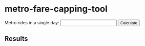 # metro-fare-capping-tool

<form>
<label>Metro rides in a single day: <input type="text" name="metroRides" id="metroRides"></label>
<button type="submit" id="btnCalculate">Calculate</button>
</form>

## Results

<div id="results"></div>

<script>
    document.querySelector('#btnCalculate').addEventHandler('click', function(e) {
        document.querySelector('#results').innerText = 'Clicked!';
    });
</script>